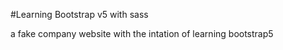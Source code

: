 #Learning Bootstrap v5 with sass



a fake company website with the intation of learning bootstrap5
